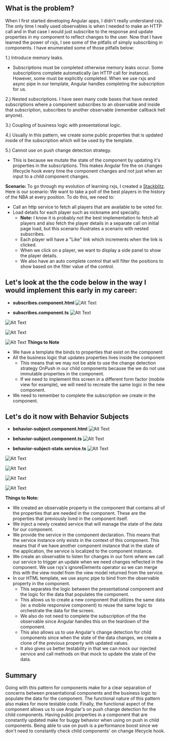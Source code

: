 ## **What is the problem?**
When I first started developing Angular apps, I didn't really understand rxjs.  The only time I really used observables is when I needed to make an HTTP call and in that case I would just subscribe to the response and update properties in my component to reflect changes to the user.  Now that I have learned the power of rxjs, I see some of the pitfalls of simply subscribing in components.  I have enumerated some of those pitfalls below:

1.) Introduce memory leaks.
- Subscriptions must be completed otherwise memory leaks occur.  Some subscriptions complete automatically (an HTTP call for instance).  However, some must be explicitly completed.  When we use rxjs and async pipe in our template, Angular handles completing the subscription for us.

2.) Nested subscriptions.  I have seen many code bases that have nested subscriptions where a component subscribes to an observable and inside that subscription, subscribes to another observable (remember callback hell anyone).

3.) Coupling of business logic with presentational logic. 

4.) Usually in this pattern, we create some public properties that is updated inside of the subscription which will be used by the template.

5.) Cannot use on push change detection strategy.
- This is because we mutate the state of the component by updating it's properties in the subscriptions.  This makes Angular fire the on changes lifecycle hook every time the component changes and not just when an input to a child component changes.

**Scenario:**
To go through my evolution of learning rxjs, I created a [Stackblitz](https://stackblitz.com/edit/angular-ivy-9e1jza).  Here is our scenario:
We want to take a poll of the best players in the history of the NBA at every position.  To do this, we need to:

 - Call an http service to fetch all players that are available to be voted for.
 - Load details for each player such as nickname and specialty.
	 - **Note:** I know it is probably not the best implementation to fetch all players and also fetch the player details in a separate call on initial page load, but this scenario illustrates a scenario with nested subscribes.
	 - Each player will have a "Like" link which increments when the link is clicked.
	 - When we click on a player, we want to display a side panel to show the player details.
	 - We also have an auto complete control that will filter the positions to show based on the filter value of the control.

## Let's look at the the code below in the way I would implement this early in my career:

 - **subscribes.component.html**
 ![Alt Text](https://dev-to-uploads.s3.amazonaws.com/uploads/articles/68eqyjun9iu9b83lwgow.png)

 - **subscribes.component.ts**
![Alt Text](https://dev-to-uploads.s3.amazonaws.com/uploads/articles/rhksuhrtrzfpbtv21hgr.png)

![Alt Text](https://dev-to-uploads.s3.amazonaws.com/uploads/articles/ct2gzuyym2i5cjg06ll9.png)

![Alt Text](https://dev-to-uploads.s3.amazonaws.com/uploads/articles/glez8917lqorlx03li67.png)

![Alt Text](https://dev-to-uploads.s3.amazonaws.com/uploads/articles/7fn1ak2cziz8o7aedvto.png)
**Things to Note**
 - We have a template the binds to properties that exist on the component
 - All the business logic that updates properties lives inside the component
	 - This means that we may not be able to use the change detection strategy OnPush in our child components because the we do not use immutable properties in the component.
	 - If we need to implement this screen in a different form factor (mobile view for example), we will need to recreate the same logic in the new component.
 - We need to remember to complete the subscription we create in the component.

## Let's do it now with Behavior Subjects

 - **behavior-subject.component.html**
 ![Alt Text](https://dev-to-uploads.s3.amazonaws.com/uploads/articles/4io8mpwnr2l68o53b3of.png)

- **behavior-subject.component.ts**
![Alt Text](https://dev-to-uploads.s3.amazonaws.com/uploads/articles/0nuhg1rysqxjjn4k9nd2.png)

- **behavior-subject-state.service.ts**
![Alt Text](https://dev-to-uploads.s3.amazonaws.com/uploads/articles/tdpuwh74zpdsrekiyqdd.png)

![Alt Text](https://dev-to-uploads.s3.amazonaws.com/uploads/articles/78y357iedi2fr3b2rlgb.png)

![Alt Text](https://dev-to-uploads.s3.amazonaws.com/uploads/articles/8opywnx4vok0h8m2l8j0.png)

![Alt Text](https://dev-to-uploads.s3.amazonaws.com/uploads/articles/96jw4ffoj11mw3gldlvy.png)

![Alt Text](https://dev-to-uploads.s3.amazonaws.com/uploads/articles/vmj2p7zolhe6nq2vud2w.png)

**Things to Note:**

 - We created an observable property in the component that contains all of the properties that are needed in the component.  These are the properties that previously lived in the component itself.
 - We inject a newly created service that will manage the state of the data for our component.
 - We provide the service in the component declaration.  This means that the service instance only exists in the context of this component.  This means that if we have another component instance that in the state of the application, the service is localized to the component instance.
- We create an observable to listen for changes in our form where we call our service to trigger an update when we need changes reflected in the component.  We use rxjs's ignoreElements operator so we can merge this with the view model from the view model returned from the service.
 - In our HTML template, we use async pipe to bind from the observable property in the component.
	 - This separates the logic between the presentational component and the logic for the data that populates the component.  
	 - This allows us to create a new component that utilizes the same data (ie: a mobile responsive component) to reuse the same logic to orchestrate the data for the screen.
	 - We also do not need to complete the subscription of the the observable since Angular handles this on the teardown of the component.
	 - This also allows us to use Angular's change detection for child components since when the state of the data changes, we create a clone of the previous property with updated values.
	 - It also gives us better testability in that we can mock our injected service and call methods on that mock to update the state of the data.

## Summary
Going with this pattern for components make for a clear separation of concerns between presentational components and the business logic to populate the data for the component.  The functional nature of this pattern also makes for more testable code.  Finally, the functional aspect of the component allows us to use Angular's on push change detection for the child components.  Having public properties in a component that are constantly updated make for buggy behavior when using on push in child components.  Being able to use on push is a performance boost since we don't need to constantly check child components' on change lifecycle hook.

